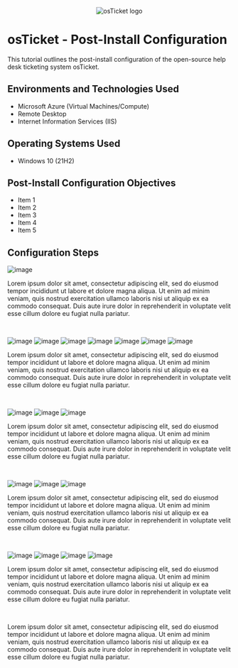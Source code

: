 <p align="center">
<img src="https://i.imgur.com/Clzj7Xs.png" alt="osTicket logo"/>
</p>

<h1>osTicket - Post-Install Configuration</h1>
This tutorial outlines the post-install configuration of the open-source help desk ticketing system osTicket.<br />

<h2>Environments and Technologies Used</h2>

- Microsoft Azure (Virtual Machines/Compute)
- Remote Desktop
- Internet Information Services (IIS)

<h2>Operating Systems Used </h2>

- Windows 10</b> (21H2)

<h2>Post-Install Configuration Objectives</h2>

- Item 1
- Item 2
- Item 3
- Item 4
- Item 5

<h2>Configuration Steps</h2>

<p>
  
![image](https://github.com/ijoshua932/post-install-config/assets/139269375/b4870b1f-7253-49eb-8918-c51e25047882)
</p>
<p>
Lorem ipsum dolor sit amet, consectetur adipiscing elit, sed do eiusmod tempor incididunt ut labore et dolore magna aliqua. Ut enim ad minim veniam, quis nostrud exercitation ullamco laboris nisi ut aliquip ex ea commodo consequat. Duis aute irure dolor in reprehenderit in voluptate velit esse cillum dolore eu fugiat nulla pariatur.
</p>
<br />

<p>

![image](https://github.com/ijoshua932/post-install-config/assets/139269375/4b0bc54e-c92e-4a38-816b-e07ece13b898)
![image](https://github.com/ijoshua932/post-install-config/assets/139269375/73e6b56b-8007-4e78-85c6-2aab850d493f)
![image](https://github.com/ijoshua932/post-install-config/assets/139269375/2ceda0a3-2014-404e-9829-aa9c26c22d79)
![image](https://github.com/ijoshua932/post-install-config/assets/139269375/10e70e1c-adaf-4ada-a639-e1124bf925be)
![image](https://github.com/ijoshua932/post-install-config/assets/139269375/6852a70c-5612-4088-99fe-3a414f1e77cf)
![image](https://github.com/ijoshua932/post-install-config/assets/139269375/2e24b604-69cb-45b6-89dc-68caf905bf5f)
![image](https://github.com/ijoshua932/post-install-config/assets/139269375/dff9a47a-a8c1-45e3-a942-4027dd344495)
</p>
<p>
Lorem ipsum dolor sit amet, consectetur adipiscing elit, sed do eiusmod tempor incididunt ut labore et dolore magna aliqua. Ut enim ad minim veniam, quis nostrud exercitation ullamco laboris nisi ut aliquip ex ea commodo consequat. Duis aute irure dolor in reprehenderit in voluptate velit esse cillum dolore eu fugiat nulla pariatur.
</p>
<br />

<p>
  
![image](https://github.com/ijoshua932/post-install-config/assets/139269375/5097f47d-fa28-4976-8b92-abb0dce7eea1)
![image](https://github.com/ijoshua932/post-install-config/assets/139269375/5a5ee441-e1e7-4be2-874a-3922922e68e2)
![image](https://github.com/ijoshua932/post-install-config/assets/139269375/cbea4960-a73b-42c8-923b-da09a23e9aa3)
</p>
<p>
Lorem ipsum dolor sit amet, consectetur adipiscing elit, sed do eiusmod tempor incididunt ut labore et dolore magna aliqua. Ut enim ad minim veniam, quis nostrud exercitation ullamco laboris nisi ut aliquip ex ea commodo consequat. Duis aute irure dolor in reprehenderit in voluptate velit esse cillum dolore eu fugiat nulla pariatur.
</p>
<br />

<p>
  
![image](https://github.com/ijoshua932/post-install-config/assets/139269375/d3aea772-e97b-45f6-9a69-22abd7f331af)
![image](https://github.com/ijoshua932/post-install-config/assets/139269375/fafbdb02-3ed2-4eb9-ada7-2cb042155032)
![image](https://github.com/ijoshua932/post-install-config/assets/139269375/9df9d2f7-d2b2-48d3-9f1d-c89ce457d506)
</p>
<p>
Lorem ipsum dolor sit amet, consectetur adipiscing elit, sed do eiusmod tempor incididunt ut labore et dolore magna aliqua. Ut enim ad minim veniam, quis nostrud exercitation ullamco laboris nisi ut aliquip ex ea commodo consequat. Duis aute irure dolor in reprehenderit in voluptate velit esse cillum dolore eu fugiat nulla pariatur.
</p>
<br />

<p>

![image](https://github.com/ijoshua932/post-install-config/assets/139269375/4b0bc54e-c92e-4a38-816b-e07ece13b898)
![image](https://github.com/ijoshua932/post-install-config/assets/139269375/db313a57-073a-46cb-8800-e15dea798868)
![image](https://github.com/ijoshua932/post-install-config/assets/139269375/ae042d04-9a65-4e0f-a102-f51e1fb560fd)
![image](https://github.com/ijoshua932/post-install-config/assets/139269375/b447a382-3345-4437-950c-d33175d20690)
</p>
<p>
Lorem ipsum dolor sit amet, consectetur adipiscing elit, sed do eiusmod tempor incididunt ut labore et dolore magna aliqua. Ut enim ad minim veniam, quis nostrud exercitation ullamco laboris nisi ut aliquip ex ea commodo consequat. Duis aute irure dolor in reprehenderit in voluptate velit esse cillum dolore eu fugiat nulla pariatur.
</p>
<br />

<p>


</p>
<p>
Lorem ipsum dolor sit amet, consectetur adipiscing elit, sed do eiusmod tempor incididunt ut labore et dolore magna aliqua. Ut enim ad minim veniam, quis nostrud exercitation ullamco laboris nisi ut aliquip ex ea commodo consequat. Duis aute irure dolor in reprehenderit in voluptate velit esse cillum dolore eu fugiat nulla pariatur.
</p>
<br />

